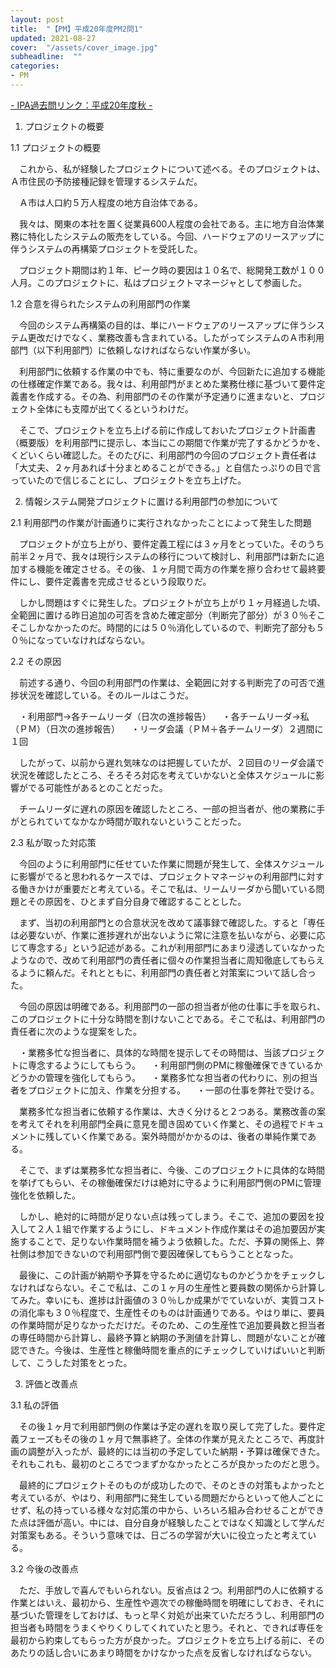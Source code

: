 ```yaml
---
layout: post
title:  "【PM】平成20年度PM2問1"
updated: 2021-08-27
cover:  "/assets/cover_image.jpg"
subheadline:  ""
categories: 
- PM
---
```


[- IPA過去問リンク：平成20年度秋](https://www.jitec.ipa.go.jp/1_04hanni_sukiru/mondai_kaitou_2008h20.html#20aki)[ -](https://www.shoeisha.co.jp/book/pages/9784798167817/2008-2/)

1. プロジェクトの概要

1.1 プロジェクトの概要

　これから、私が経験したプロジェクトについて述べる。そのプロジェクトは、Ａ市住民の予防接種記録を管理するシステムだ。

　Ａ市は人口約５万人程度の地方自治体である。

　我々は、関東の本社を置く従業員600人程度の会社である。主に地方自治体業務に特化したシステムの販売をしている。今回、ハードウェアのリースアップに伴うシステムの再構築プロジェクトを受託した。

　プロジェクト期間は約１年、ピーク時の要因は１０名で、総開発工数が１００人月。このプロジェクトに、私はプロジェクトマネージャとして参画した。

1.2 合意を得られたシステムの利用部門の作業

　今回のシステム再構築の目的は、単にハードウェアのリースアップに伴うシステム更改だけでなく、業務改善も含まれている。したがってシステムのＡ市利用部門（以下利用部門）に依頼しなければならない作業が多い。

　利用部門に依頼する作業の中でも、特に重要なのが、今回新たに追加する機能の仕様確定作業である。我々は、利用部門がまとめた業務仕様に基づいて要件定義書を作成する。その為、利用部門のその作業が予定通りに進まないと、プロジェクト全体にも支障が出てくるというわけだ。

　そこで、プロジェクトを立ち上げる前に作成しておいたプロジェクト計画書（概要版）を利用部門に提示し、本当にこの期間で作業が完了するかどうかを、くどいくらい確認した。そのたびに、利用部門の今回のプロジェクト責任者は「大丈夫、２ヶ月あれば十分まとめることができる。」と自信たっぷりの目で言っていたので信じることにし、プロジェクトを立ち上げた。

2. 情報システム開発プロジェクトに置ける利用部門の参加について

2.1 利用部門の作業が計画通りに実行されなかったことによって発生した問題

　プロジェクトが立ち上がり、要件定義工程には３ヶ月をとっていた。そのうち前半２ヶ月で、我々は現行システムの移行について検討し、利用部門は新たに追加する機能を確定させる。その後、１ヶ月間で両方の作業を擦り合わせて最終要件にし、要件定義書を完成させるという段取りだ。

　しかし問題はすぐに発生した。プロジェクトが立ち上がり１ヶ月経過した頃、全範囲に置ける昨日追加の可否を含めた確定部分（判断完了部分）が３０％そこそこしかなかったのだ。時間的には５０％消化しているので、判断完了部分も５０％になっていなければならない。

2.2 その原因

　前述する通り、今回の利用部門の作業は、全範囲に対する判断完了の可否で進捗状況を確認している。そのルールはこうだ。

　・利用部門→各チームリーダ（日次の進捗報告）
　・各チームリーダ→私（ＰＭ）（日次の進捗報告）
　・リーダ会議（ＰＭ＋各チームリーダ）２週間に１回

　したがって、以前から遅れ気味なのは把握していたが、２回目のリーダ会議で状況を確認したところ、そろそろ対応を考えていかないと全体スケジュールに影響がでる可能性があるとのことだった。

　チームリーダに遅れの原因を確認したところ、一部の担当者が、他の業務に手がとられていてなかなか時間が取れないということだった。

2.3 私が取った対応策

　今回のように利用部門に任せていた作業に問題が発生して、全体スケジュールに影響がでると思われるケースでは、プロジェクトマネージャの利用部門に対する働きかけが重要だと考えている。そこで私は、リームリーダから聞いている問題とその原因を、ひとまず自分自身で確認することとした。

　まず、当初の利用部門との合意状況を改めて議事録で確認した。すると「専任は必要ないが、作業に進捗遅れが出ないように常に注意を払いながら、必要に応じて専念する」という記述がある。これが利用部門にあまり浸透していなかったようなので、改めて利用部門の責任者に個々の作業担当者に周知徹底してもらえるように頼んだ。それとともに、利用部門の責任者と対策案について話し合った。

　今回の原因は明確である。利用部門の一部の担当者が他の仕事に手を取られ、このプロジェクトに十分な時間を割けないことである。そこで私は、利用部門の責任者に次のような提案をした。

　・業務多忙な担当者に、具体的な時間を提示してその時間は、当該プロジェクトに専念するようにしてもらう。
　・利用部門側のPMに稼働確保できているかどうかの管理を強化してもらう。
　・業務多忙な担当者の代わりに、別の担当者をプロジェクトに加え、作業を分担する。
　・一部の仕事を弊社で受ける。

　業務多忙な担当者に依頼する作業は、大きく分けると２つある。業務改善の案を考えてそれを利用部門全員に意見を聞き固めていく作業と、その過程でドキュメントに残していく作業である。案外時間がかかるのは、後者の単純作業である。

　そこで、まずは業務多忙な担当者に、今後、このプロジェクトに具体的な時間を挙げてもらい、その稼働確保だけは絶対に守るように利用部門側のPMに管理強化を依頼した。

　しかし、絶対的に時間が足りない点は残ってしまう。そこで、追加の要因を投入して２人１組で作業するようにし、ドキュメント作成作業はその追加要因が実施することで、足りない作業時間を補うよう依頼した。ただ、予算の関係上、弊社側は参加できないので利用部門側で要因確保してもらうこととなった。

　最後に、この計画が納期や予算を守るために適切なものかどうかをチェックしなければならない。そこで私は、この１ヶ月の生産性と要員数の関係から計算してみた。幸いにも、進捗は計画値の３０％しか成果がでていないが、実質コストの消化率も３０％程度で、生産性そのものは計画通りである。やはり単に、要員の作業時間が足りなかっただけだ。そのため、この生産性で追加要員数と担当者の専任時間から計算し、最終予算と納期の予測値を計算し、問題がないことが確認できた。今後は、生産性と稼働時間を重点的にチェックしていけばいいと判断して、こうした対策をとった。

3. 評価と改善点

3.1 私の評価

　その後１ヶ月で利用部門側の作業は予定の遅れを取り戻して完了した。要件定義フェーズもその後の１ヶ月で無事終了。全体の作業が見えたところで、再度計画の調整が入ったが、最終的には当初の予定していた納期・予算は確保できた。それもこれも、最初のところでつまずかなかったところが良かったのだと思う。

　最終的にプロジェクトそのものが成功したので、そのときの対策もよかったと考えているが、やはり、利用部門に発生している問題だからといって他人ごとにせず、私の持っている様々な対応策の中から、いろいろ組み合わせることができた点は評価が高い。中には、自分自身が経験したことではなく知識として学んだ対策案もある。そういう意味では、日ごろの学習が大いに役立ったと考えている。

3.2 今後の改善点

　ただ、手放しで喜んでもいられない。反省点は２つ。利用部門の人に依頼する作業とはいえ、最初から、生産性や週次での稼働時間を明確にしておき、それに基づいた管理をしておけば、もっと早く対処が出来ていただろうし、利用部門の担当者も時間をうまくやりくりしてくれていたと思う。それと、できれば専任を最初から約束してもらった方が良かった。プロジェクトを立ち上げる前に、そのあたりの話し合いにあまり時間をかけなかった点を反省しなければならない。
